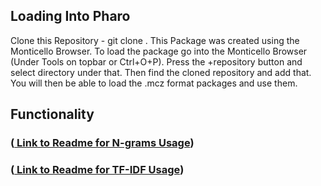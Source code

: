 ## Loading Into Pharo

Clone this Repository - git clone <clone with https link>.
This Package was created using the Monticello Browser. To load the package go into the Monticello Browser (Under Tools on topbar or Ctrl+O+P). Press the +repository button and select directory under that. Then find the cloned repository and add that. You will then be able to load the .mcz format packages and use them.

## Functionality
### (<a href='https://github.com/nikhilpinnaparaju/Pharo-NLtoolkit/blob/master/N-grams/Readme.md'> Link to Readme for N-grams Usage</a>)
### (<a href='https://github.com/nikhilpinnaparaju/Pharo-NLtoolkit/blob/master/TF-IDF/Readme.md'> Link to Readme for TF-IDF Usage</a>)
